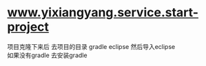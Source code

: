 # www.yixiangyang.service.start-project
项目克隆下来后  去项目的目录 gradle eclipse 然后导入eclipse  
如果没有gradle 去安装gradle 
